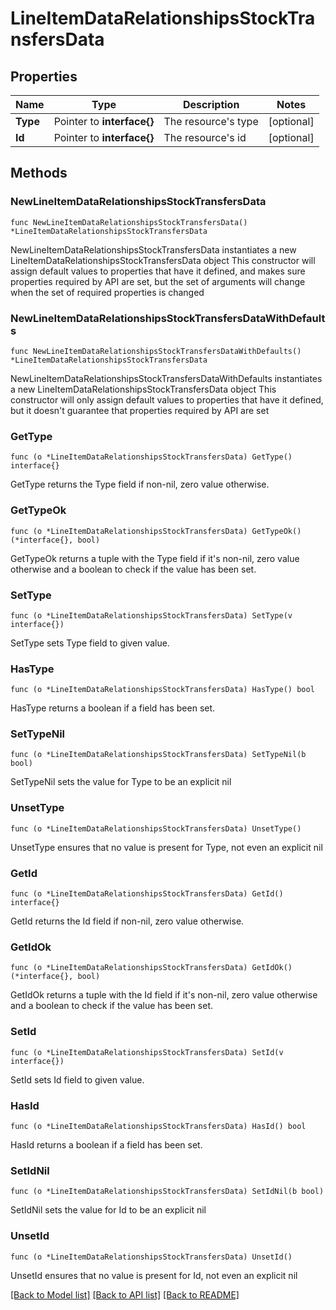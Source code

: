 # LineItemDataRelationshipsStockTransfersData

## Properties

Name | Type | Description | Notes
------------ | ------------- | ------------- | -------------
**Type** | Pointer to **interface{}** | The resource&#39;s type | [optional] 
**Id** | Pointer to **interface{}** | The resource&#39;s id | [optional] 

## Methods

### NewLineItemDataRelationshipsStockTransfersData

`func NewLineItemDataRelationshipsStockTransfersData() *LineItemDataRelationshipsStockTransfersData`

NewLineItemDataRelationshipsStockTransfersData instantiates a new LineItemDataRelationshipsStockTransfersData object
This constructor will assign default values to properties that have it defined,
and makes sure properties required by API are set, but the set of arguments
will change when the set of required properties is changed

### NewLineItemDataRelationshipsStockTransfersDataWithDefaults

`func NewLineItemDataRelationshipsStockTransfersDataWithDefaults() *LineItemDataRelationshipsStockTransfersData`

NewLineItemDataRelationshipsStockTransfersDataWithDefaults instantiates a new LineItemDataRelationshipsStockTransfersData object
This constructor will only assign default values to properties that have it defined,
but it doesn't guarantee that properties required by API are set

### GetType

`func (o *LineItemDataRelationshipsStockTransfersData) GetType() interface{}`

GetType returns the Type field if non-nil, zero value otherwise.

### GetTypeOk

`func (o *LineItemDataRelationshipsStockTransfersData) GetTypeOk() (*interface{}, bool)`

GetTypeOk returns a tuple with the Type field if it's non-nil, zero value otherwise
and a boolean to check if the value has been set.

### SetType

`func (o *LineItemDataRelationshipsStockTransfersData) SetType(v interface{})`

SetType sets Type field to given value.

### HasType

`func (o *LineItemDataRelationshipsStockTransfersData) HasType() bool`

HasType returns a boolean if a field has been set.

### SetTypeNil

`func (o *LineItemDataRelationshipsStockTransfersData) SetTypeNil(b bool)`

 SetTypeNil sets the value for Type to be an explicit nil

### UnsetType
`func (o *LineItemDataRelationshipsStockTransfersData) UnsetType()`

UnsetType ensures that no value is present for Type, not even an explicit nil
### GetId

`func (o *LineItemDataRelationshipsStockTransfersData) GetId() interface{}`

GetId returns the Id field if non-nil, zero value otherwise.

### GetIdOk

`func (o *LineItemDataRelationshipsStockTransfersData) GetIdOk() (*interface{}, bool)`

GetIdOk returns a tuple with the Id field if it's non-nil, zero value otherwise
and a boolean to check if the value has been set.

### SetId

`func (o *LineItemDataRelationshipsStockTransfersData) SetId(v interface{})`

SetId sets Id field to given value.

### HasId

`func (o *LineItemDataRelationshipsStockTransfersData) HasId() bool`

HasId returns a boolean if a field has been set.

### SetIdNil

`func (o *LineItemDataRelationshipsStockTransfersData) SetIdNil(b bool)`

 SetIdNil sets the value for Id to be an explicit nil

### UnsetId
`func (o *LineItemDataRelationshipsStockTransfersData) UnsetId()`

UnsetId ensures that no value is present for Id, not even an explicit nil

[[Back to Model list]](../README.md#documentation-for-models) [[Back to API list]](../README.md#documentation-for-api-endpoints) [[Back to README]](../README.md)


